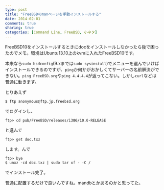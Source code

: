 ```yaml
---
type: post
title: "FreeBSDのmanページを手動インストールする"
date: 2014-02-01
comments: true
sharing: true
categories: [Command Line, FreeBSD, 小ネタ]
---
```

FreeBSD10をインストールするときにdocをインストールしなかったら後で困ったのでメモ。環境はUbuntu13.10上のkvmに入れたFreeBSD10です。

<!--more-->

本来なら`sudo bsdconfig`(9.xまでは`sudo sysinstall`)でメニューを選んでいけばインストールできるのですが、`ping`か何かがおかしくてサーバーの名前解決ができない。`ping FreeBSD.org`や`ping 4.4.4.4`が返ってこない。しかし`curl`などは普通に動きます。

とりあえず

    $ ftp anonymous@ftp.jp.freebsd.org

でログインし、

    ftp> cd pub/FreeBSD/releases/i386/10.0-RELEASE

と進んで

    ftp> get doc.txz

します。んで

    ftp> bye
    $ unxz -cd doc.txz | sudo tar xf - -C /

でインストール完了。

普通に配置するだけで良いんですね。mandbとかあるのかと思ってた。


